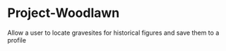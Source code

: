 # Project-Woodlawn
Allow a user to locate gravesites for historical figures and save them to a profile
